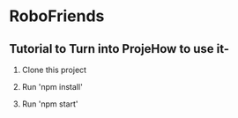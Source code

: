 # RoboFriends

## Tutorial to Turn into ProjeHow to use it-

1. Clone this project 

2. Run 'npm install'

3. Run 'npm start'


